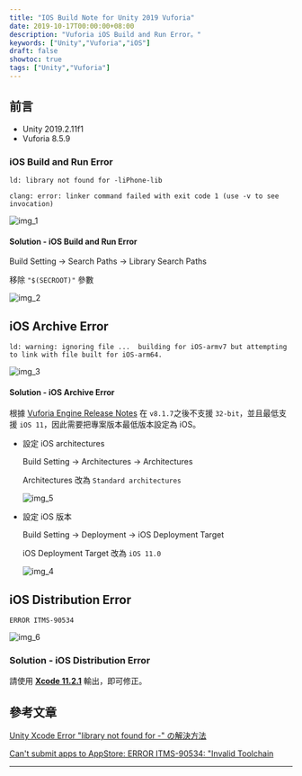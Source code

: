 ```yaml
---
title: "IOS Build Note for Unity 2019 Vuforia"
date: 2019-10-17T00:00:00+08:00
description: "Vuforia iOS Build and Run Error。"
keywords: ["Unity","Vuforia","iOS"]
draft: false
showtoc: true
tags: ["Unity","Vuforia"]
---
```

## 前言

* Unity 2019.2.11f1
* Vuforia 8.5.9

### iOS Build and Run Error

```text
ld: library not found for -liPhone-lib

clang: error: linker command failed with exit code 1 (use -v to see invocation)
```

![img_1](https://i.imgur.com/VfEWoVv.jpg)

#### Solution - iOS Build and Run Error

Build Setting -> Search Paths -> Library Search Paths

移除 `"$(SECROOT)"` 參數

![img_2](https://i.imgur.com/mHa5XkT.jpg)

## iOS Archive Error

```text
ld: warning: ignoring file ...  building for iOS-armv7 but attempting to link with file built for iOS-arm64.
```

![img_3](https://i.imgur.com/7YCtki6.jpg)

#### Solution - iOS Archive Error

根據 [Vuforia Engine Release Notes](https://library.vuforia.com/content/vuforia-library/en/articles/Release_Notes/Vuforia-SDK-Release-Notes.html) 在 `v8.1.7`之後不支援 `32-bit`，並且最低支援 `iOS 11`，因此需要把專案版本最低版本設定為 iOS。

* 設定 iOS architectures

    Build Setting -> Architectures -> Architectures

    Architectures 改為 `Standard architectures`

    ![img_5](https://i.imgur.com/1fcwuH9.jpg)

* 設定 iOS 版本

    Build Setting -> Deployment -> iOS Deployment Target

    iOS Deployment Target 改為 `iOS 11.0`

    ![img_4](https://i.imgur.com/rPGArpU.jpg)

## iOS Distribution Error

```text
ERROR ITMS-90534
```

![img_6](https://i.imgur.com/0KoHlnL.jpg)

### Solution - iOS Distribution Error

請使用 [**Xcode 11.2.1**](https://developer.apple.com/download/) 輸出，即可修正。

## 參考文章

[Unity Xcode Error "library not found for -" の解決方法](https://qiita.com/Narinii/items/d571ac9a4b2193f19bef)

[Can't submit apps to AppStore: ERROR ITMS-90534: "Invalid Toolchain](https://stackoverflow.com/a/58747930)

______________________________________________________________________
